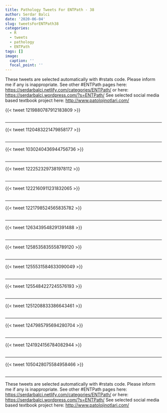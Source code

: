 ```yaml
---
title: Pathology Tweets For ENTPath - 38
author: Serdar Balci
date: '2020-06-04'
slug: tweetsForENTPath38
categories:
  - R
  - tweets
  - pathology
  - ENTPath
tags: []
image:
  caption: ''
  focal_point: ''
---
```



These tweets are selected automatically with #rstats code. Please inform me if any is inappropriate.
See other #ENTPath pages here: https://serdarbalci.netlify.com/categories/ENTPath/  or here: https://serdarbalci.wordpress.com/?s=ENTPath/ 
See selected social media based textbook project here: http://www.patolojinotlari.com/

{{< tweet 1219880787912183809 >}}
<br>
<br>
<hr>
{{< tweet 1120483221479858177 >}}
<br>
<br>
<hr>
{{< tweet 1030240436944756736 >}}
<br>
<br>
<hr>
{{< tweet 1222523297381978112 >}}
<br>
<br>
<hr>
{{< tweet 1222160911231832065 >}}
<br>
<br>
<hr>
{{< tweet 1221798524565835782 >}}
<br>
<br>
<hr>
{{< tweet 1263439548291391488 >}}
<br>
<br>
<hr>
{{< tweet 1258535835558789120 >}}
<br>
<br>
<hr>
{{< tweet 1255531584633090049 >}}
<br>
<br>
<hr>
{{< tweet 1255484227245576193 >}}
<br>
<br>
<hr>
{{< tweet 1251208833386643461 >}}
<br>
<br>
<hr>
{{< tweet 1247985795694280704 >}}
<br>
<br>
<hr>
{{< tweet 1241924156784082944 >}}
<br>
<br>
<hr>
{{< tweet 1050428075584958466 >}}
<br>
<br>
<hr>


These tweets are selected automatically with #rstats code. Please inform me if any is inappropriate.
See other #ENTPath pages here: https://serdarbalci.netlify.com/categories/ENTPath/  or here: https://serdarbalci.wordpress.com/?s=ENTPath/ 
See selected social media based textbook project here: http://www.patolojinotlari.com/
